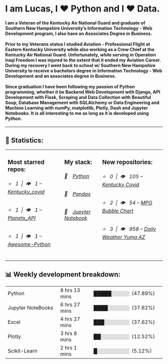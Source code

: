 <h1>I am Lucas, I ❤️ Python and I ❤️ Data.</h1>
<h4>I am a Veteran of the Kentucky Air National Guard and graduate of Southern New Hampshire University’s Information 
Technology - Web Development program, I also have an Associates Degree in Business.
<br><br>
Prior to my Veterans status I studied Aviation - Professional Flight at Eastern Kentucky University while also working 
as a Crew Chief at the Kentucky Air National Guard. Unfortunately, while serving in Operation Iraqi Freedom I was 
injured to the extent that it ended my Aviation Career. During my recovery I went back to school w/ Southern New 
Hampshire University to receive a bachelors degree in Information Technology - Web Development and an associates 
degree in Business.
<br><br>
Since graduation I have been following my passion of Python programming, whether it be Backend Web Development with 
Django, API Development with Flask, Scraping and Data Collection with Beautiful Soup, Database Management with 
SQLAlchemy or Data Engineering and Machine Learning with numPy, matplotlib, Plotly, Dash and Jupyter Notebooks. 
It is all interesting to me as long as it is developed using Python. </h5>
<hr>
<h2>📝 Statistics: </h2>
<table>
  <tr>
    <td valign="top">
      <h3>Most starred repos: </h3>
      <h6>⭐️&nbsp;&nbsp;&nbsp;1&nbsp;&nbsp;|&nbsp;&nbsp;👁&nbsp;&nbsp;&nbsp;1 – <a href='https://github.com/CoffeyBlog/kentucky_covid19'>Kentucky_covid</a></h6> 
      <h6>⭐️&nbsp;&nbsp;&nbsp;1&nbsp;&nbsp;|&nbsp;&nbsp;👁&nbsp;&nbsp;&nbsp;1 – <a href='https://github.com/CoffeyBlog/planets_api'>Planets_API</a></h6> 
      <h6>⭐️&nbsp;&nbsp;&nbsp;1&nbsp;&nbsp;|&nbsp;&nbsp;👁&nbsp;&nbsp;&nbsp;1 – <a href='https://github.com/CoffeyBlog/awesome-python'>Awesome-Python</a></h6> 
    </td>
    <td valign="top">
      <h3>My stack: </h3>
      <h6>📒&emsp;<a href="https://github.com/CoffeyBlog/cpython">Python</a></h6>
      <h6>📗&emsp;<a href="https://github.com/CoffeyBlog/pandas">Pandas</a></h6>
      <h6>📘&emsp;<a href="https://github.com/CoffeyBlog/notebook">Jupyter Notebook</a></h6>
      </td>
     <td valign="top">
      <h3>New repositories: </h3>
      <h6>⭐️&nbsp;&nbsp;&nbsp;0&nbsp;&nbsp;|&nbsp;&nbsp;👁&nbsp;&nbsp;&nbsp;105 – <a href='https://github.com/CoffeyBlog/kentucky_covid19'>Kentucky Covid</a></h6> 
      <h6>⭐️&nbsp;&nbsp;&nbsp;2&nbsp;&nbsp;|&nbsp;&nbsp;👁&nbsp;&nbsp;&nbsp;54 – <a href='https://github.com/CoffeyBlog/mpg_bubble'>MPG Bubble Chart</a></h6> 
      <h6>⭐️&nbsp;&nbsp;&nbsp;3&nbsp;&nbsp;|&nbsp;&nbsp;👁&nbsp;&nbsp;&nbsp;958 – <a href='https://github.com/CoffeyBlog/yumaAZ'>Daily Weather Yuma AZ</a></h6> 
        </td>
  </tr>
</table>
<h2>📊 Weekly development breakdown: </h2>
<table>
                <tr>
                    <td width=215px;>
                        Python
                    </td>
                    <td>
                        8 hrs 13 mins
                    </td>
                    <td>
                        █████░░░░░&nbsp;&nbsp;(47.89%)
                    </td>
                </tr>
                <tr>
                    <td width=220px;>
                        Jupyter NoteBooks
                    </td>
                    <td width=145px;>
                        6 hrs 27 mins
                    </td>
                    <td width=230px;>
                        ████░░░░░░&nbsp;&nbsp;(37.62%)
                    </td>
                </tr>
                  <tr>
                    <td width=220px;>
                        Excel
                    </td>
                    <td width=145px;>
                        4 hrs 27 mins
                    </td>
                    <td width=230px;>
                        ███░░░░░░░&nbsp;&nbsp;(37.62%)
                    </td>
                </tr>
                <tr>
                  <td width=220px;>
                        Plotly
                    </td>
                    <td width=145px;>
                        3 hrs 8 mins
                    </td>
                    <td width=230px;>
                        ██░░░░░░░░&nbsp;&nbsp;(12.52%)
                    </td>
                </tr>
                <tr>
                    <td width=220px;>
                        Scikit-Learn
                    </td>
                    <td width=145px;>
                        2 hrs 1 mins
                    </td>
                    <td width=230px;>
                        █░░░░░░░░░&nbsp;&nbsp;(5.12%)
                    </td>
                </tr></table>
